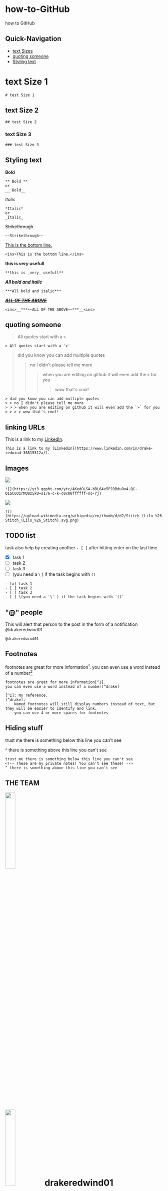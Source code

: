 # how-to-GitHub
how to GitHub




## Quick-Navigation


- [text Sizes](#text-Size-1)
- [quoting someone](#quoting-someone)
- [Styling text](#Styling-text)




# text Size 1
```
# test Size 1
```
## text Size 2
```
## test Size 2
```

### text Size 3
```
### test Size 3
```





## Styling text

**Bold**
```
** Bold ** 
or 
__ Bold__
```
*Italic* 
```
*Italic* 
or 
_Italic_
```
~~Strikethrough~~
```
~~Strikethrough~~
```
<ins>This is the bottom line.<ins>
```
<ins>This is the bottom line.</ins>
```
**this is _very_ usefull**
```
**this is _very_ usefull**
```
***All bold and italic***
```
***All bold and italic***
```
<ins>__***~~ALL OF THE ABOVE~~***__<ins>
```
<ins>__***~~ALL OF THE ABOVE~~***__<ins>
```

## quoting someone
> All quotes start with a `>`
```
> All quotes start with a `>`
```

> did you know you can add multiple quotes
> > no I didn't please tell me more
> > > when you are editing on github it will even add the `>` for you
> > > > wow that's cool!
```
> did you know you can add multiple quotes
> > no I didn't please tell me more
> > > when you are editing on github it will even add the `>` for you
> > > > wow that's cool!
```
## linking URLs
This is a link to my [LinkedIn](https://www.linkedin.com/in/drake-redwind-36815512a/).  
```
This is a link to my [LinkedIn](https://www.linkedin.com/in/drake-redwind-36815512a/).  
```


## Images
![](https://yt3.ggpht.com/ytc/AKedOLSA-bBL64v5PJ9BduOo4-QC-Q1GC6O1rMO8z5kU=s176-c-k-c0x00ffffff-no-rj)
```
![](https://yt3.ggpht.com/ytc/AKedOLSA-bBL64v5PJ9BduOo4-QC-Q1GC6O1rMO8z5kU=s176-c-k-c0x00ffffff-no-rj)
```
![](https://upload.wikimedia.org/wikipedia/en/thumb/d/d2/Stitch_(Lilo_%26_Stitch).svg/1200px-Stitch_(Lilo_%26_Stitch).svg.png)
```
![](https://upload.wikimedia.org/wikipedia/en/thumb/d/d2/Stitch_(Lilo_%26_Stitch).svg/1200px-Stitch_(Lilo_%26_Stitch).svg.png)
```

## TODO list
task also help by creating another `- [ ]` after hitting enter on the last time
- [x] task 1
- [ ] task 2
- [ ] task 3
- [ ] \(you need a `\` ) if the task begins with `()`
```
- [x] task 1
- [ ] task 2
- [ ] task 3
- [ ] \(you need a `\` ) if the task begins with `()`
```




## "@" people
This will alert that person to the post in the form of a notification
@drakeredwind01
```
@drakeredwind01
```




## Footnotes
footnotes are great for more information[^1].
you can even use a word instead of a number[^drake]

[^1]: My reference.
[^drake]:
    Named footnotes will still display numbers instead of text, but they will be easier to identify and link. 
    you can use 4 or more spaces for footnotes
```
footnotes are great for more information[^1].
you can even use a word instead of a number[^drake]

[^1]: My reference.
[^drake]:
    Named footnotes will still display numbers instead of text, but they will be easier to identify and link. 
    you can use 4 or more spaces for footnotes
```




## Hiding stuff
trust me there is something below this line you can't see
<!-- These are my private notes! You can't see these! -->
^ there is something above this line you can't see
```
trust me there is something below this line you can't see
<!-- These are my private notes! You can't see these! -->
^ there is something above this line you can't see
```




## THE TEAM


<img src='' width='25%'>

# <img src="https://avatars.githubusercontent.com/u/43461626?v=4" width='25%'>drakeredwind01
# <img src="https://encrypted-tbn0.gstatic.com/images?q=tbn:ANd9GcRCHZpuU6JeQHgxZaaQffwRRl8E_MYewDtamg&usqp=CAU" width='25%'>turbosonic
















